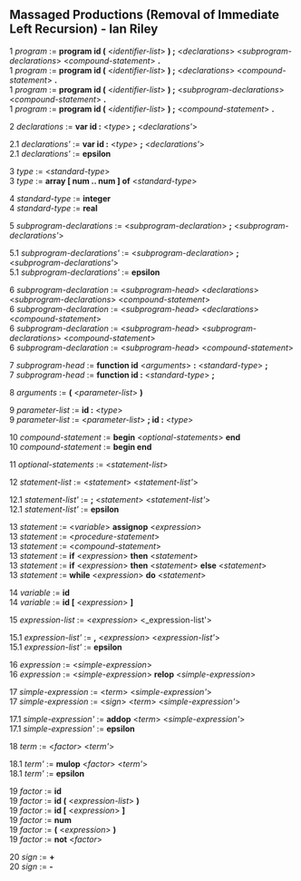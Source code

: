 ## Massaged Productions (Removal of Immediate Left Recursion) - Ian Riley

1 _program_ := **program id (** <_identifier-list_> **) ;** <_declarations_> <_subprogram-declarations_> <_compound-statement_> **.** <br>
1 _program_ := **program id (** <_identifier-list_> **) ;** <_declarations_> <_compound-statement_> **.** <br>
1 _program_ := **program id (** <_identifier-list_> **) ;** <_subprogram-declarations_> <_compound-statement_> **.** <br>
1 _program_ := **program id (** <_identifier-list_> **) ;** <_compound-statement_> **.**

2 _declarations_ := **var id :** <_type_> **;** <_declarations'_>

2.1 _declarations'_ := **var id :** <_type_> **;** <_declarations'_> <br>
2.1 _declarations'_ := **epsilon**

3 _type_ := <_standard-type_> <br>
3 _type_ := **array [ num .. num ] of** <_standard-type_>

4 _standard-type_ := **integer** <br>
4 _standard-type_ := **real**

5 _subprogram-declarations_ := <_subprogram-declaration_> **;** <_subprogram-declarations'_>

5.1 _subprogram-declarations'_ := <_subprogram-declaration_> **;** <_subprogram-declarations'_> <br>
5.1 _subprogram-declarations'_ := **epsilon**

6 _subprogram-declaration_ := <_subprogram-head_> <_declarations_> <_subprogram-declarations_> <_compound-statement_> <br>
6 _subprogram-declaration_ := <_subprogram-head_> <_declarations_> <_compound-statement_> <br>
6 _subprogram-declaration_ := <_subprogram-head_> <_subprogram-declarations_> <_compound-statement_> <br>
6 _subprogram-declaration_ := <_subprogram-head_> <_compound-statement_>

7 _subprogram-head_ := **function id** <_arguments_> **:** <_standard-type_> **;** <br>
7 _subprogram-head_ := **function id :** <_standard-type_> **;**

8 _arguments_ := **(** <_parameter-list_> **)**

9 _parameter-list_ := **id :** <_type_> <br>
9 _parameter-list_ := <_parameter-list_> **; id :** <_type_>

10 _compound-statement_ := **begin** <_optional-statements_> **end** <br>
10 _compound-statement_ := **begin end**

11 _optional-statements_ := <_statement-list_>

12 _statement-list_ := <_statement_> <_statement-list'_>

12.1 _statement-list'_ := **;** <_statement_> <_statement-list'_> <br>
12.1 _statement-list'_ := **epsilon**

13 _statement_ := <_variable_> **assignop** <_expression_> <br>
13 _statement_ := <_procedure-statement_> <br>
13 _statement_ := <_compound-statement_> <br>
13 _statement_ := **if** <_expression_> **then** <_statement_> <br>
13 _statement_ := **if** <_expression_> **then** <_statement_> **else** <_statement_> <br>
13 _statement_ := **while** <_expression_> **do** <_statement_>

14 _variable_ := **id** <br>
14 _variable_ := **id [** <_expression_> **]**

15 _expression-list_ := <_expression_> <_expression-list'>

15.1 _expression-list'_ := **,** <_expression_> <_expression-list'_> <br>
15.1 _expression-list'_ := **epsilon**

16 _expression_ := <_simple-expression_> <br>
16 _expression_ := <_simple-expression_> **relop** <_simple-expression_>

17 _simple-expression_ := <_term_> <_simple-expression'_> <br>
17 _simple-expression_ := <_sign_> <_term_> <_simple-expression'_>

17.1 _simple-expression'_ := **addop** <_term_> <_simple-expression'_> <br>
17.1 _simple-expression'_ := **epsilon**

18 _term_ := <_factor_> <_term'_>

18.1 _term'_ := **mulop** <_factor_> <_term'_> <br>
18.1 _term'_ := **epsilon**

19 _factor_ := **id** <br>
19 _factor_ := **id (** <_expression-list_> **)** <br>
19 _factor_ := **id [** <_expression_> **]** <br>
19 _factor_ := **num** <br>
19 _factor_ := **(** <_expression_> **)** <br>
19 _factor_ := **not** <_factor_> <br>

20 _sign_ := **+** <br>
20 _sign_ := **-**
